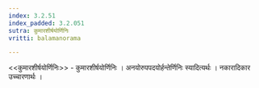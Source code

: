 ```yaml
---
index: 3.2.51
index_padded: 3.2.051
sutra: कुमारशीर्षयोर्णिनिः
vritti: balamanorama

---
```

<<कुमारशीर्षयोर्णिनिः>> - कुमारशीर्षयोर्णिनिः । अनयोरुपपदयोर्हन्तेर्णिनिः स्यादित्यर्थः । नकारादिकार उच्चारणार्थः । 